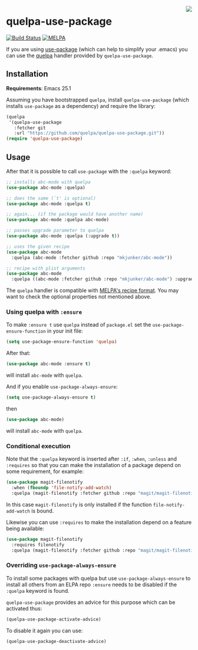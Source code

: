 <a href="https://github.com/quelpa/quelpa"><img align="right" src="https://github.com/quelpa/quelpa/raw/master/logo/quelpa-logo-h64.png"></a>
# quelpa-use-package

[![Build Status](https://travis-ci.org/quelpa/quelpa-use-package.svg?branch=master)](https://travis-ci.org/quelpa/quelpa-use-package)
[![MELPA](https://melpa.org/packages/quelpa-use-package-badge.svg)](https://melpa.org/#/quelpa-use-package)

If you are using [use-package](https://github.com/jwiegley/use-package) (which can help to simplify your .emacs) you can use the [quelpa](https://github.com/quelpa/quelpa) handler provided by `quelpa-use-package`.

## Installation

**Requirements**: Emacs 25.1

Assuming you have bootstrapped `quelpa`, install `quelpa-use-package` (which installs `use-package` as a dependency) and require the library:

```cl
(quelpa
 '(quelpa-use-package
   :fetcher git
   :url "https://github.com/quelpa/quelpa-use-package.git"))
(require 'quelpa-use-package)
```

## Usage

After that it is possible to call `use-package` with the `:quelpa` keyword:

```cl
;; installs abc-mode with quelpa
(use-package abc-mode :quelpa)

;; does the same (`t' is optional)
(use-package abc-mode :quelpa t)

;; again... (if the package would have another name)
(use-package abc-mode :quelpa abc-mode)

;; passes upgrade parameter to quelpa
(use-package abc-mode :quelpa (:upgrade t))

;; uses the given recipe
(use-package abc-mode
  :quelpa (abc-mode :fetcher github :repo "mkjunker/abc-mode"))

;; recipe with plist arguments
(use-package abc-mode
  :quelpa ((abc-mode :fetcher github :repo "mkjunker/abc-mode") :upgrade t))
```

The `quelpa` handler is compatible with [MELPA's recipe format](https://github.com/melpa/melpa#recipe-format). You may want to check the optional properties not mentioned above.

### Using quelpa with `:ensure`

To make `:ensure t` use `quelpa` instead of `package.el` set the `use-package-ensure-function` in your init file:

```cl
(setq use-package-ensure-function 'quelpa)
```

After that:

```cl
(use-package abc-mode :ensure t)
```

will install `abc-mode` with `quelpa`.

And if you enable `use-package-always-ensure`:

``` cl
(setq use-package-always-ensure t)
```

then

``` cl
(use-package abc-mode)
```

will install `abc-mode` with `quelpa`.

### Conditional execution

Note that the `:quelpa` keyword is inserted after `:if`, `:when`, `:unless` and `:requires` so that you can make the installation of a package depend on some requirement, for example:

```cl
(use-package magit-filenotify
  :when (fboundp 'file-notify-add-watch)
  :quelpa (magit-filenotify :fetcher github :repo "magit/magit-filenotify")
```

In this case `magit-filenotify` is only installed if the function `file-notify-add-watch` is bound.

Likewise you can use `:requires` to make the installation depend on a feature being available:

```cl
(use-package magit-filenotify
  :requires filenotify
  :quelpa (magit-filenotify :fetcher github :repo "magit/magit-filenotify"))
```

### Overriding `use-package-always-ensure`

To install some packages with quelpa but use `use-package-always-ensure` to install all others from an ELPA repo `:ensure` needs to be disabled if the `:quelpa` keyword is found.

`quelpa-use-package` provides an advice for this purpose which can be activated thus:

```cl
(quelpa-use-package-activate-advice)
```

To disable it again you can use:

```cl
(quelpa-use-package-deactivate-advice)
```
